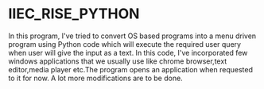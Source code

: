 # IIEC_RISE_PYTHON
In this program, I've tried to convert OS based programs into a menu driven program using Python code which will execute the required user query when user will give the input as a text. In this code, I've incorporated few windows applications that we usually use like chrome browser,text editor,media player etc.The program opens an application when requested to it for now. A lot more modifications are to be done.
